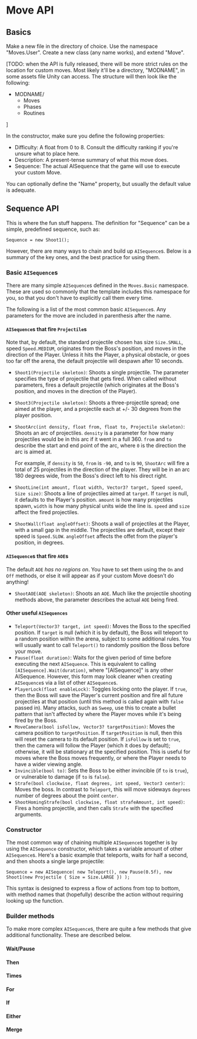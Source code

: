 # Move API
## Basics

Make a new file in the directory of choice. Use the namespace "Moves.User". Create a new class (any name works), and extend "Move".


[TODO: when the API is fully released, there will be more strict rules on the location for custom moves. Most likely it'll be a directory, "MODNAME", in some assets file Unity can access. The structure will then look like the following:

- MODNAME/
  - Moves
  - Phases
  - Routines

]

In the constructor, make sure you define the following properties:
* Difficulty: A float from 0 to 8. Consult the difficulty ranking if you're unsure what to place here.
* Description: A present-tense summary of what this move does.
* Sequence: The actual AISequence that the game will use to execute your custom Move.

You can optionally define the "Name" property, but usually the default value is adequate. 

## Sequence API

This is where the fun stuff happens. The definition for "Sequence" can be a simple, predefined sequence, such as:

`Sequence = new Shoot1();`

However, there are many ways to chain and build up `AISequence`s. Below is a summary of the key ones, and the best practice for using them.

### Basic `AISequence`s

There are many simple `AISequence`s defined in the `Moves.Basic` namespace. These are used so commonly that the template includes this namespace for you, so that you don't have to explicitly call them every time.

The following is a list of the most common basic `AISequence`s. Any parameters for the move are included in parenthesis after the name. 

#### `AISequence`s that fire `Projectile`s

Note that, by default, the standard projectile chosen has size `Size.SMALL`, speed `Speed.MEDIUM`, originates from the Boss's position, and moves in the direction of the Player. Unless it hits the Player, a physical obstacle, or goes too far off the arena, the default projectile will despawn after 10 seconds.

* `Shoot1(Projectile skeleton)`: Shoots a single projectile. The parameter specifies the type of projectile that gets fired. When called without parameters, fires a default projectile (which originates at the Boss's position, and moves in the direction of the Player).
* `Shoot3(Projectile skeleton)`: Shoots a three-projectile spread; one aimed at the player, and a projectile each at +/- 30 degrees from the player position.
* `ShootArc(int density, float from, float to, Projectile skeleton)`: Shoots an arc of projectiles. `density` is a parameter for how many projectiles would be in this arc if it went in a full 360. `from` and `to` describe the start and end point of the arc, where `0` is the direction the arc is aimed at. 

  For example, if `density` is `50`, `from` is `-90`, and `to` is `90`, `ShootArc` will fire a total of 25 projectiles in the direction of the player. They will be in an arc 180 degrees wide, from the Boss's direct left to his direct right.
* `ShootLine(int amount, float width, Vector3? target, Speed speed, Size size)`: Shoots a line of projectiles aimed at `target`. If `target` is null, it defaults to the Player's position. `amount` is how many projectiles spawn, `width` is how many physical units wide the line is. `speed` and `size` affect the fired projectiles.
* `ShootWall(float angleOffset)`: Shoots a wall of projectiles at the Player, with a small gap in the middle. The projectiles are default, except their speed is `Speed.SLOW`. `angleOffset` affects the offet from the player's position, in degrees.

#### `AISequence`s that fire `AOE`s

The default `AOE` *has no regions on*. You have to set them using the `On` and `Off` methods, or else it will appear as if your custom Move doesn't do anything!

* `ShootAOE(AOE skeleton)`: Shoots an `AOE`. Much like the projectile shooting methods above, the parameter describes the actual `AOE` being fired.

#### Other useful `AISequences`

* `Teleport(Vector3? target, int speed)`: Moves the Boss to the specified position. If `target` is null (which it is by default), the Boss will teleport to a random position within the arena, subject to some additional rules. You will usually want to call `Teleport()` to randomly position the Boss before your move.
* `Pause(float duration)`: Waits for the given period of time before executing the next `AISequence`. This is equivalent to calling `[AISequence].Wait(duration)`, where "[AISequence]" is any other AISequence. However, this form may look cleaner when creating `AISequence`s via a list of other `AISequence`s.
* `PlayerLock(float enableLock)`: Toggles locking onto the player. If `true`, then the Boss will save the Player's current position and fire all future projectiles at that position (until this method is called again with `false` passed in). Many attacks, such as `Sweep`, use this to create a bullet pattern that isn't affected by where the Player moves while it's being fired by the Boss.
* `MoveCamera(bool isFollow, Vector3? targetPosition)`: Moves the camera position to `targetPosition`. If `targetPosition` is null, then this will reset the camera to its default position. If `isFollow` is set to `true`, then the camera will follow the Player (which it does by default); otherwise, it will be stationary at the specified position. This is useful for moves where the Boss moves frequently, or where the Player needs to have a wider viewing angle.
* `Invincible(bool to)`: Sets the Boss to be either invincible (if `to` is `true`), or vulnerable to damage (if `to` is `false`).
* `Strafe(bool clockwise, float degrees, int speed, Vector3 center)`: Moves the boss. In contrast to `Teleport`, this will move sideways `degrees` number of degrees about the point `center`. 
* `ShootHomingStrafe(bool clockwise, float strafeAmount, int speed)`: Fires a homing projectile, and then calls `Strafe` with the specified arguments. 


### Constructor

The most common way of chaining multiple `AISequence`s together is by using the `AISequence` constructor, which takes a variable amount of other `AISequence`s. Here's a basic example that teleports, waits for half a second, and then shoots a single large projectile:

`Sequence = new AISequence(
  new Teleport(),
  new Pause(0.5f),
  new Shoot1(new Projectile { Size = Size.LARGE })
);`

This syntax is designed to express a flow of actions from top to bottom, with method names that (hopefully) describe the action without requiring looking up the function.

### Builder methods

To make more complex `AISequence`s, there are quite a few methods that give additional functionality. These are described below.

#### Wait/Pause
#### Then
#### Times
#### For
#### If
#### Either
#### Merge
